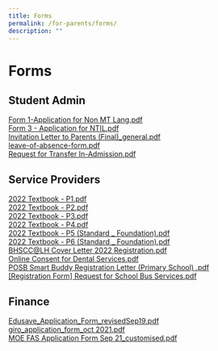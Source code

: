 ```yaml
---
title: Forms
permalink: /for-parents/forms/
description: ""
---
```

# Forms

## Student Admin

<a href="/files/Forms/Form%201-Application%20for%20Non%20MT%20Lang.pdf" target="_blank">Form 1-Application for Non MT Lang.pdf</a>   
<a href="/files/Forms/Form%203%20-%20Application%20for%20NTIL.pdf" target="_blank">Form 3 - Application for NTIL.pdf</a>    
<a href="/files/Forms/Invitation%20Letter%20to%20Parents%20(Final)_general.pdf" target="_blank">Invitation Letter to Parents (Final)_general.pdf</a>    
<a href="/files/Forms/leave-of-absence-form.pdf" target="_blank">leave-of-absence-form.pdf</a>     
<a href="/files/Forms/Request%20for%20Transfer%20In-Admission.pdf" target="_blank">Request for Transfer In-Admission.pdf</a>

## Service Providers

<a href="/files/Forms/2022%20Textbook%20-%20P1.pdf" target="_blank">2022 Textbook - P1.pdf</a>    
<a href="/files/Forms/2022%20Textbook%20-%20P2.pdf" target="_blank">2022 Textbook - P2.pdf</a>      
<a href="/files/Forms/2022%20Textbook%20-%20P3.pdf" target="_blank">2022 Textbook - P3.pdf</a>     
<a href="/files/Forms/2022%20Textbook%20-%20P4.pdf" target="_blank">2022 Textbook - P4.pdf</a>      
<a href="/files/Forms/2022%20Textbook%20-%20P5%20(Standard%20_%20Foundation).pdf" target="_blank">2022 Textbook - P5 (Standard _ Foundation).pdf</a>     
<a href="/files/Forms/2022%20Textbook%20-%20P6%20(Standard%20_%20Foundation).pdf" target="_blank">2022 Textbook - P6 (Standard _ Foundation).pdf</a>   
<a href="/files/Forms/BHSCC@LH%20Cover%20Letter%202022%20Registration.pdf" target="_blank">BHSCC@LH Cover Letter 2022 Registration.pdf</a>    
<a href="/files/Forms/Online%20Consent%20for%20Dental%20Services.pdf" target="_blank">Online Consent for Dental Services.pdf</a>    
<a href="/files/Forms/POSB%20Smart%20Buddy%20Registration%20Letter%20(Primary%20School)%20.pdf" target="_blank">POSB Smart Buddy Registration Letter (Primary School) .pdf</a>       
<a href="/files/Forms/Registration%20Form%20Request%20for%20School%20Bus%20Services.pdf" target="_blank">[Registration Form] Request for School Bus Services.pdf</a>

## Finance

<a href="/files/Forms/Edusave_Application_Form_revisedSep19.pdf" target="_blank">Edusave_Application_Form_revisedSep19.pdf</a>    
<a href="/files/Forms/giro_application_form_oct%202021.pdf" target="_blank">giro_application_form_oct 2021.pdf</a>     
<a href="/files/Forms/MOE%20FAS%20Application%20Form%20Sep%2021_customised.pdf" target="_blank">MOE FAS Application Form Sep 21_customised.pdf</a>
